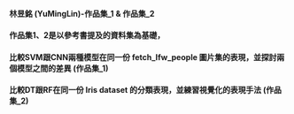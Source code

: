 #### 林昱銘 (YuMingLin)-作品集_1 & 作品集_2
#### 作品集1、2是以參考書提及的資料集為基礎，
#### 比較SVM跟CNN兩種模型在同一份 fetch_lfw_people 圖片集的表現，並探討兩個模型之間的差異 (作品集_1)
#### 比較DT跟RF在同一份 Iris dataset 的分類表現，並練習視覺化的表現手法 (作品集_2)
